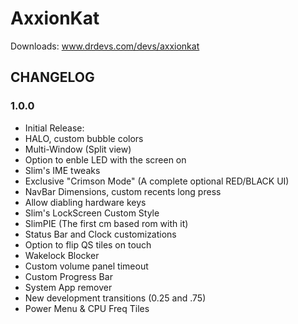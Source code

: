 AxxionKat
===============

Downloads: www.drdevs.com/devs/axxionkat

CHANGELOG 
---------

### 1.0.0
- Initial Release:
- HALO, custom bubble colors
- Multi-Window (Split view)
- Option to enble LED with the screen on
- Slim's IME tweaks
- Exclusive "Crimson Mode" (A complete optional RED/BLACK UI)
- NavBar Dimensions, custom recents long press
- Allow diabling hardware keys
- Slim's LockScreen Custom Style 
- SlimPIE (The first cm based rom with it)
- Status Bar and Clock customizations
- Option to flip QS tiles on touch
- Wakelock Blocker
- Custom volume panel timeout 
- Custom Progress Bar
- System App remover
- New development transitions (0.25 and .75)
- Power Menu & CPU Freq Tiles
